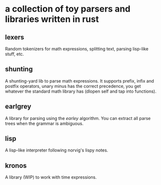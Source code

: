 # a collection of toy parsers and libraries written in rust

## lexers
Random tokenizers for math expressions, splitting text, parsing lisp-like stuff, etc.

## shunting
A shunting-yard lib to parse math expressions.
It supports prefix, infix and postfix operators, unary minus has the correct precedence,
you get whatever the standard math library has (dlopen self and tap into functions).

## earlgrey
A library for parsing using the *earley* algorithm.
You can extract all parse trees when the grammar is ambiguous.

## lisp
A lisp-like interpreter following norvig's lispy notes.

## kronos
A library (WIP) to work with time expressions.
